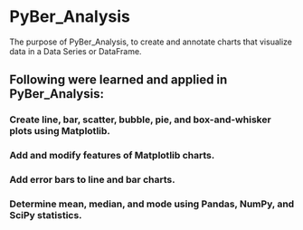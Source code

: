 # PyBer_Analysis
The purpose of PyBer_Analysis, to create and annotate charts that visualize data in a Data Series or DataFrame.

## Following were learned and applied in PyBer_Analysis:
### Create line, bar, scatter, bubble, pie, and box-and-whisker plots using Matplotlib.

### Add and modify features of Matplotlib charts.

### Add error bars to line and bar charts.

### Determine mean, median, and mode using Pandas, NumPy, and SciPy statistics.


